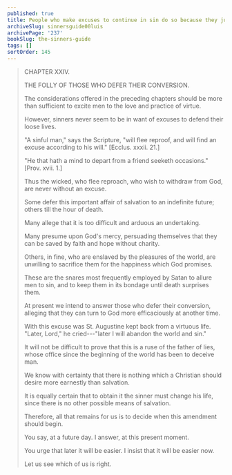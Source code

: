 ```yaml
---
published: true
title: People who make excuses to continue in sin do so because they just want to sin
archiveSlug: sinnersguide00luis
archivePage: '237'
bookSlug: the-sinners-guide
tags: []
sortOrder: 145
---
```


> CHAPTER XXIV.
>
> THE FOLLY OF THOSE WHO DEFER THEIR CONVERSION.
>
> The considerations offered in the preceding chapters should be more than sufficient to excite men to the love and practice of virtue.
>
> However, sinners never seem to be in want of excuses to defend their loose lives.
>
> "A sinful man," says the Scripture, "will flee reproof, and will find an excuse according to his will." [Ecclus. xxxii. 21.]
>
> "He that hath a mind to depart from a friend seeketh occasions." [Prov. xvii. 1.]
>
> Thus the wicked, who flee reproach, who wish to withdraw from God, are never without an excuse.
>
> Some defer this important affair of salvation to an indefinite future; others till the hour of death.
>
> Many allege that it is too difficult and arduous an undertaking.
>
> Many presume upon God's mercy, persuading themselves that they can be saved by faith and hope without charity.
>
> Others, in fine, who are enslaved by the pleasures of the world, are unwilling to sacrifice them for the happiness which God promises.
>
> These are the snares most frequently employed by Satan to allure men to sin, and to keep them in its bondage until death surprises them.
>
> At present we intend to answer those who defer their conversion, alleging that they can turn to God more efficaciously at another time.
>
> With this excuse was St. Augustine kept back from a virtuous life. "Later, Lord," he cried---"later I will abandon the world and sin."
>
> It will not be difficult to prove that this is a ruse of the father of lies, whose office since the beginning of the world has been to deceive man.
>
> We know with certainty that there is nothing which a Christian should desire more earnestly than salvation.
>
> It is equally certain that to obtain it the sinner must change his life, since there is no other possible means of salvation.
>
> Therefore, all that remains for us is to decide when this amendment should begin.
>
> You say, at a future day. I answer, at this present moment.
>
> You urge that later it will be easier. I insist that it will be easier now.
>
> Let us see which of us is right.
